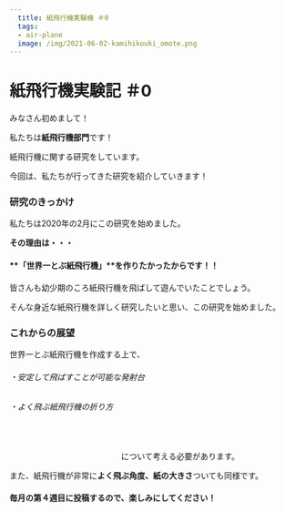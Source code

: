 ```yaml
---
  title: 紙飛行機実験機 ＃0
  tags:
  - air-plane
  image: /img/2021-06-02-kamihikouki_omote.png
---
```

# 紙飛行機実験記 ＃0

みなさん初めまして！

私たちは**紙飛行機部門**です！

紙飛行機に関する研究をしています。

今回は、私たちが行ってきた研究を紹介していきます！


### 研究のきっかけ

私たちは2020年の2月にこの研究を始めました。

**その理由は・・・**













#### **「世界一とぶ紙飛行機」**を作りたかったからです！！

皆さんも幼少期のころ紙飛行機を飛ばして遊んでいたことでしょう。

そんな身近な紙飛行機を詳しく研究したいと思い、この研究を始めました。



### これからの展望

世界一とぶ紙飛行機を作成する上で、



###### ・安定して飛ばすことが可能な発射台



###### ・よく飛ぶ紙飛行機の折り方

　　　　　　　　　　　

　　　　　　　　　　　　　　について考える必要があります。



また、紙飛行機が非常に**よく飛ぶ角度、紙の大きさ**ついても同様です。





#### 毎月の第４週目に投稿するので、楽しみにしてください！
